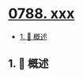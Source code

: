 # [0788. xxx](https://github.com/Tdahuyou/TNotes.leetcode/tree/main/notes/0788.%20xxx)

<!-- region:toc -->

- [1. 📝 概述](#1--概述)

<!-- endregion:toc -->

## 1. 📝 概述
